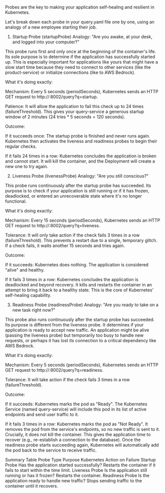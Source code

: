 Probes are the key to making your application self-healing and resilient in Kubernetes.

Let's break down each probe in your query.yaml file one by one, using an analogy of a new employee starting their job.

1. Startup Probe (startupProbe)
Analogy: "Are you awake, at your desk, and logged into your computer?"

This probe runs first and only once at the beginning of the container's life. Its sole purpose is to determine if the application has successfully started up. This is especially important for applications like yours that might have a slow start time because they need to connect to other services (like the product-service) or initialize connections (like to AWS Bedrock).

What it's doing exactly:

Mechanism: Every 5 seconds (periodSeconds), Kubernetes sends an HTTP GET request to http://<pod-ip>:8002/query?q=startup.

Patience: It will allow the application to fail this check up to 24 times (failureThreshold). This gives your query-service a generous startup window of 2 minutes (24 tries * 5 seconds = 120 seconds).

Outcome:

If it succeeds once: The startup probe is finished and never runs again. Kubernetes then activates the liveness and readiness probes to begin their regular checks.

If it fails 24 times in a row: Kubernetes concludes the application is broken and cannot start. It will kill the container, and the Deployment will create a new one to try again.

2. Liveness Probe (livenessProbe)
Analogy: "Are you still conscious?"

This probe runs continuously after the startup probe has succeeded. Its purpose is to check if your application is still running or if it has frozen, deadlocked, or entered an unrecoverable state where it's no longer functional.

What it's doing exactly:

Mechanism: Every 15 seconds (periodSeconds), Kubernetes sends an HTTP GET request to http://<pod-ip>:8002/query?q=liveness.

Tolerance: It will only take action if the check fails 3 times in a row (failureThreshold). This prevents a restart due to a single, temporary glitch. If a check fails, it waits another 15 seconds and tries again.

Outcome:

If it succeeds: Kubernetes does nothing. The application is considered "alive" and healthy.

If it fails 3 times in a row: Kubernetes concludes the application is deadlocked and beyond recovery. It kills and restarts the container in an attempt to bring it back to a healthy state. This is the core of Kubernetes' self-healing capability.

3. Readiness Probe (readinessProbe)
Analogy: "Are you ready to take on a new task right now?"

This probe also runs continuously after the startup probe has succeeded. Its purpose is different from the liveness probe. It determines if your application is ready to accept new traffic. An application might be alive (passing the liveness probe) but temporarily too busy to handle new requests, or perhaps it has lost its connection to a critical dependency like AWS Bedrock.

What it's doing exactly:

Mechanism: Every 5 seconds (periodSeconds), Kubernetes sends an HTTP GET request to http://<pod-ip>:8002/query?q=readiness.

Tolerance: It will take action if the check fails 3 times in a row (failureThreshold).

Outcome:

If it succeeds: Kubernetes marks the pod as "Ready". The Kubernetes Service (named query-service) will include this pod in its list of active endpoints and send user traffic to it.

If it fails 3 times in a row: Kubernetes marks the pod as "Not Ready". It removes the pod from the service's endpoints, so no new traffic is sent to it. Crucially, it does not kill the container. This gives the application time to recover (e.g., re-establish a connection to the database). Once the readiness probe starts succeeding again, Kubernetes will automatically add the pod back to the service to receive traffic.

Summary Table
Probe Type	Purpose	Kubernetes Action on Failure
Startup Probe	Has the application started successfully?	Restarts the container if it fails to start within the time limit.
Liveness Probe	Is the application still running or has it frozen?	Restarts the container.
Readiness Probe	Is the application ready to handle new traffic?	Stops sending traffic to the container until it recovers.
